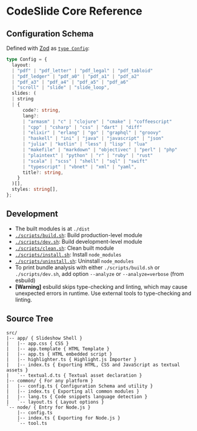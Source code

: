 # CodeSlide Core Reference

## Configuration Schema
Defined with [Zod](https://github.com/colinhacks/zod) as [`type Config`](../src/common/config.ts):
```typescript
type Config = {
  layout:
  | "pdf" | "pdf_letter" | "pdf_legal" | "pdf_tabloid"
  | "pdf_ledger" | "pdf_a0" | "pdf_a1" | "pdf_a2"
  | "pdf_a3" | "pdf_a4" | "pdf_a5" | "pdf_a6"
  | "scroll" | "slide" | "slide_loop",
  slides: (
  | string
  | {
      code?: string,
      lang?:
      | "armasm" | "c" | "clojure" | "cmake" | "coffeescript"
      | "cpp" | "csharp" | "css" | "dart" | "diff"
      | "elixir" | "erlang" | "go" | "graphql" | "groovy"
      | "haskell" | "ini" | "java" | "javascript" | "json"
      | "julia" | "kotlin" | "less" | "lisp" | "lua"
      | "makefile" | "markdown" | "objectivec" | "perl" | "php"
      | "plaintext" | "python" | "r" | "ruby" | "rust"
      | "scala" | "scss" | "shell" | "sql" | "swift"
      | "typescript" | "vbnet" | "xml" | "yaml",
      title?: string,
    }
  )[],
  styles: string[],
};
```

## Development
- The built modules is at `./dist`
- [`./scripts/build.sh`](../scripts/build.sh): Build production-level module
- [`./scripts/dev.sh`](../scripts/dev.sh): Build development-level module
- [`./scripts/clean.sh`](../scripts/clean.sh): Clean built module
- [`./scripts/install.sh`](./scripts/install.sh): Install `node_modules`
- [`./scripts/uninstall.sh`](./scripts/uninstall.sh): Uninstall `node_modules`
- To print bundle analysis with either `./scripts/build.sh` or `./scripts/dev.sh`, add option `--analyze` or `--analyze=verbose` (from esbuild)
- **[Warning]** esbuild skips type-checking and linting, which may cause unexpected errors in runtime. Use external tools to type-checking and linting.

## Source Tree
```
src/
|-- app/ { Slideshow Shell }
|   |-- app.css { CSS }
|   |-- app.template { HTML Template }
|   |-- app.ts { HTML embedded script }
|   |-- highlighter.ts { Highlight.js Importer }
|   |-- index.ts { Exporting HTML, CSS and JavaScript as textual assets }
|   `-- textual.d.ts { Textual asset declaration }
|-- common/ { For any platform }
|   |-- config.ts { Configuration Schema and utility }
|   |-- index.ts { Exporting all common modules }
|   |-- lang.ts { Code snippets language detection }
|   `-- layout.ts { Layout options }
`-- node/ { Entry for Node.js }
    |-- config.ts
    |-- index.ts { Exporting for Node.js }
    `-- tool.ts
```
